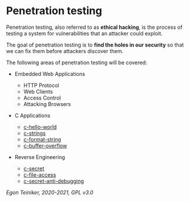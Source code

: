 # Penetration testing

Penetration testing, also referred to as **ethical hacking**, is the process of testing a system for vulnerabilities that an attacker could exploit.

The goal of penetration testing is to **find the holes in our security** so that we can fix them before attackers discover them.

The following areas of penetration testing will be covered:

* Embedded Web Applications
  * HTTP Protocol
  * Web Clients
  * Access Control
  * Attacking Browsers

* C Applications 
  * [c-hello-world](https://github.com/teiniker/teiniker-lectures-securitytesting/tree/main/penetration-testing/c-applications/c-helloworld)
  * [c-strings](https://github.com/teiniker/teiniker-lectures-securitytesting/tree/main/penetration-testing/c-applications/c-strings)
  * [c-format-string](https://github.com/teiniker/teiniker-lectures-securitytesting/tree/main/penetration-testing/c-applications/c-format-string)
  * [c-buffer-overflow](https://github.com/teiniker/teiniker-lectures-securitytesting/tree/main/penetration-testing/c-applications/c-buffer-overflow)
  
* Reverse Engineering
  * [c-secret](https://github.com/teiniker/teiniker-lectures-securitytesting/tree/main/penetration-testing/reverse-engineering/c-secret)
  * [c-file-access](https://github.com/teiniker/teiniker-lectures-securitytesting/tree/main/penetration-testing/reverse-engineering/c-file-access)
  * [c-secret-anti-debugging](https://github.com/teiniker/teiniker-lectures-securitytesting/tree/main/penetration-testing/reverse-engineering/c-secret-anti-debug)

*Egon Teiniker, 2020-2021, GPL v3.0*
 

